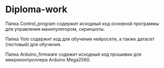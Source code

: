 # Diploma-work

Папка Control_program содержит исходный код основной программы для управления манипулятором, скриншоты.

Папка Yolo содержит код для обучения нейросети, а также датасет (тестовый) для обучения.

Папка Arduino_firmware содежит исходный код прошивки для микроконтроллера Arduino Mega2560.
